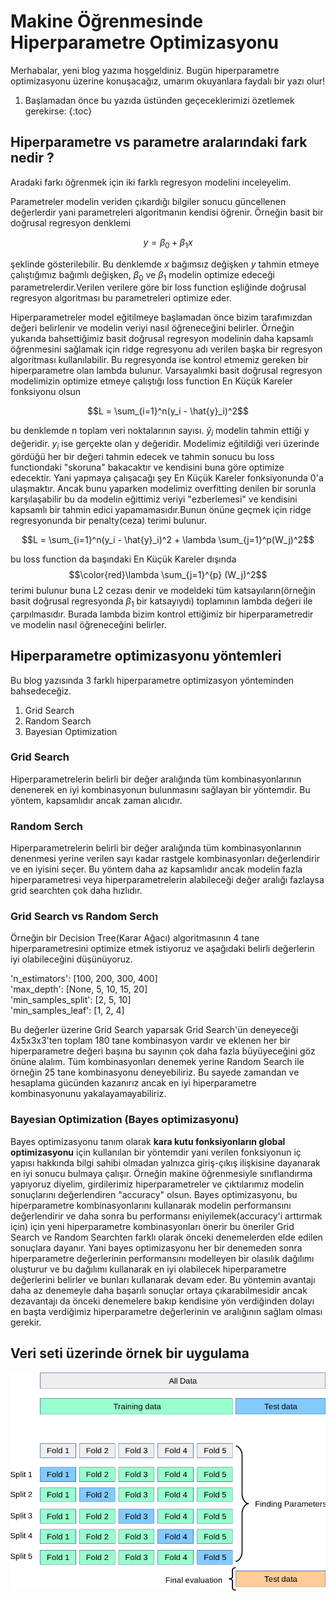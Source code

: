 # Makine Öğrenmesinde Hiperparametre Optimizasyonu

Merhabalar, yeni blog yazıma hoşgeldiniz. Bugün hiperparametre optimizasyonu üzerine konuşacağız, umarım okuyanlara faydalı bir yazı olur!

1. Başlamadan önce bu yazıda üstünden geçeceklerimizi özetlemek gerekirse:
{:toc}

## Hiperparametre vs parametre aralarındaki fark nedir ?

Aradaki farkı öğrenmek için iki farklı regresyon modelini inceleyelim.

Parametreler modelin veriden çıkardığı bilgiler sonucu güncellenen değerlerdir yani parametreleri algoritmanın kendisi öğrenir. Örneğin basit bir doğrusal regresyon denklemi 

$$y = \beta_0 + \beta_1x$$

şeklinde gösterilebilir. Bu denklemde $x$ bağımsız değişken $y$ tahmin etmeye çalıştığımız bağımlı değişken, $\beta_0$ ve $\beta_1$ modelin optimize edeceği parametrelerdir.Verilen verilere göre bir loss function eşliğinde doğrusal regresyon algoritması bu parametreleri optimize eder.

Hiperparametreler model eğitilmeye başlamadan önce bizim tarafımızdan değeri belirlenir ve modelin veriyi nasıl öğreneceğini belirler. Örneğin yukarıda bahsettiğimiz basit doğrusal regresyon modelinin daha kapsamlı öğrenmesini sağlamak için ridge regresyonu adı verilen başka bir regresyon algoritması kullanılabilir. Bu regresyonda ise kontrol etmemiz gereken bir hiperparametre olan lambda bulunur. Varsayalımki basit doğrusal regresyon modelimizin optimize etmeye çalıştığı loss function En Küçük Kareler fonksiyonu olsun 

$$L = \sum_{i=1}^n(y_i - \hat{y}_i)^2$$ 

bu denklemde n toplam veri noktalarının sayısı. $\hat{y}_i$ modelin tahmin ettiği y değeridir. $y_i$ ise gerçekte olan y değeridir. Modelimiz eğitildiği veri üzerinde gördüğü her bir değeri tahmin edecek ve tahmin sonucu bu loss functiondaki "skoruna" bakacaktır ve kendisini buna göre optimize edecektir. Yani yapmaya çalışacağı şey En Küçük Kareler fonksiyonunda 0'a ulaşmaktır. Ancak bunu yaparken modelimiz overfitting denilen bir sorunla karşılaşabilir bu da modelin eğittimiz veriyi "ezberlemesi" ve kendisini kapsamlı bir tahmin edici yapamamasıdır.Bunun önüne geçmek için ridge regresyonunda bir penalty(ceza) terimi bulunur.

$$L = \sum_{i=1}^n(y_i - \hat{y}_i)^2 + \lambda \sum_{j=1}^p(W_j)^2$$

bu loss function da başındaki En Küçük Kareler dışında $$\color{red}\lambda \sum_{j=1}^{p} (W_j)^2$$ terimi bulunur buna L2 cezası denir ve modeldeki tüm katsayıların(örneğin basit doğrusal regresyonda $\beta_1$ bir katsayıydı) toplamının lambda değeri ile çarpılmasıdır. Burada lambda bizim kontrol ettiğimiz bir hiperparametredir ve modelin nasıl öğreneceğini belirler.

## Hiperparametre optimizasyonu yöntemleri

Bu blog yazısında 3 farklı hiperparametre optimizasyon yönteminden bahsedeceğiz.

1. Grid Search
2. Random Search
3. Bayesian Optimization
   
### Grid Search

Hiperparametrelerin belirli bir değer aralığında tüm kombinasyonlarının denenerek en iyi kombinasyonun bulunmasını sağlayan bir yöntemdir. Bu yöntem, kapsamlıdır ancak zaman alıcıdır.

### Random Serch

Hiperparametrelerin belirli bir değer aralığında tüm kombinasyonlarının denenmesi yerine verilen sayı kadar rastgele kombinasyonları değerlendirir ve en iyisini seçer. Bu yöntem daha az kapsamlıdır ancak modelin fazla hiperparametresi veya hiperparametrelerin alabileceği değer aralığı fazlaysa grid searchten çok daha hızlıdır.

### Grid Search vs Random Serch

Örneğin bir Decision Tree(Karar Ağacı) algoritmasının 4 tane hiperparametresini optimize etmek istiyoruz ve aşağıdaki belirli değerlerin iyi olabileceğini düşünüyoruz.

'n_estimators': [100, 200, 300, 400]\
'max_depth': [None, 5, 10, 15, 20]\
'min_samples_split': [2, 5, 10]\
'min_samples_leaf': [1, 2, 4]

Bu değerler üzerine Grid Search yaparsak Grid Search'ün deneyeceği 4x5x3x3'ten toplam 180 tane kombinasyon vardır ve eklenen her bir hiperparametre değeri başına bu sayının çok daha fazla büyüyeceğini göz önüne alalım. Tüm kombinasyonları denemek yerine Random Search ile örneğin 25 tane kombinasyonu deneyebiliriz. Bu sayede zamandan ve hesaplama gücünden kazanırız ancak en iyi hiperparametre kombinasyonunu yakalayamayabiliriz. 

### Bayesian Optimization (Bayes optimizasyonu)

Bayes optimizasyonu tanım olarak **kara kutu fonksiyonların global optimizasyonu** için kullanılan bir yöntemdir yani verilen fonksiyonun iç yapısı hakkında bilgi sahibi olmadan yalnızca giriş-çıkış ilişkisine dayanarak en iyi sonucu bulmaya çalışır. Örneğin makine öğrenmesiyle sınıflandırma yapıyoruz diyelim, girdilerimiz hiperparametreler ve çıktılarımız modelin sonuçlarını değerlendiren "accuracy" olsun. Bayes optimizasyonu, bu hiperparametre kombinasyonlarını kullanarak modelin performansını değerlendirir ve daha sonra bu performansı eniyilemek(accuracy'i arttırmak için) için yeni hiperparametre kombinasyonları önerir bu öneriler Grid Search ve Random Searchten farklı olarak önceki denemelerden elde edilen sonuçlara dayanır. Yani bayes optimizasyonu her bir denemeden sonra hiperparametre değerlerinin performansını modelleyen bir olasılık dağılımı oluşturur ve bu dağılımı kullanarak en iyi olabilecek hiperparametre değerlerini belirler ve bunları kullanarak devam eder. Bu yöntemin avantajı daha az denemeyle daha başarılı sonuçlar ortaya çıkarabilmesidir ancak dezavantajı da önceki denemelere bakıp kendisine yön verdiğinden dolayı en başta verdiğimiz hiperparametre değerlerinin ve aralığının sağlam olması gerekir.

## Veri seti üzerinde örnek bir uygulama

![](/images/hyperparameter-blog/grid_search_cross_validation.png "Cross validation şeması")
